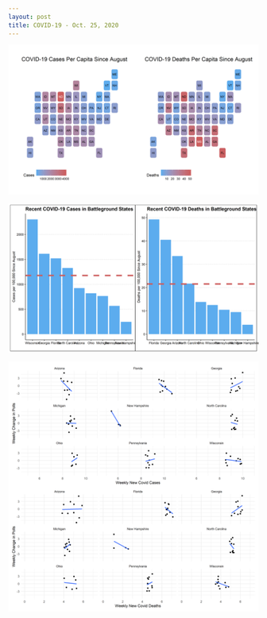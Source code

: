 ```yaml
---
layout: post
title: COVID-19 - Oct. 25, 2020
---
```


![picture](../images/country_covid.png)

![picture](../images/battleground_covid.png)

![picture](../images/covid_polls.png)
